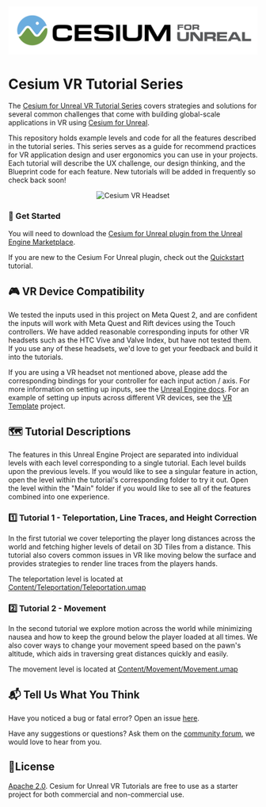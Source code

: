 [![Cesium for Unreal Logo](Images/Cesium-for-Unreal-Logo-WhiteBGH.jpg)](https://cesium.com/unreal-marketplace?utm_source=cesium-unreal&utm_medium=github&utm_campaign=unreal)

# Cesium VR Tutorial Series

The [Cesium for Unreal VR Tutorial Series](https://www.unrealengine.com/marketplace/en-US/product/fc21a5013d8d4821b8c7dc88e94ca0ed) covers strategies and solutions for several common challenges that come with building global-scale applications in VR using [Cesium for Unreal](https://www.unrealengine.com/marketplace/en-US/product/87b0d05800a545d49bf858ef3458c4f7). 

This repository holds example levels and code for all the features described in the tutorial series. This series serves as a guide for recommend practices for VR application design and user ergonomics you can use in your projects. Each tutorial will describe the UX challenge, our design thinking, and the Blueprint code for each feature. New tutorials will be added in frequently so check back soon!

<p align="center">
<img src="Images/Cesium-VR-Headset.jpg" alt="Cesium VR Headset"/>
</p>

### :rocket: Get Started

You will need to download the [Cesium for Unreal plugin from the Unreal Engine Marketplace](https://cesium.com/unreal-marketplace?utm_source=cesium-unreal&utm_medium=github&utm_campaign=unreal).

If you are new to the Cesium For Unreal plugin, check out the [Quickstart](https://cesium.com/learn/unreal/unreal-quickstart/) tutorial.

## :video_game: VR Device Compatibility

We tested the inputs used in this project on Meta Quest 2, and are confident the inputs will work with Meta Quest and Rift devices using the Touch controllers. We have added reasonable corresponding inputs for other VR headsets such as the HTC Vive and Valve Index, but have not tested them. If you use any of these headsets, we'd love to get your feedback and build it into the tutorials.

If you are using a VR headset not mentioned above, please add the corresponding bindings for your controller for each input action / axis. For more information on setting up inputs, see the [Unreal Engine docs](https://www.unrealengine.com/en-US/blog/input-action-and-axis-mappings-in-ue4). For an example of setting up inputs across different VR devices, see the [VR Template](https://docs.unrealengine.com/4.27/en-US/Resources/Templates/VRTemplate/) project.

## :world_map: Tutorial Descriptions

The features in this Unreal Engine Project are separated into individual levels with each level corresponding to a single tutorial. Each level builds upon the previous levels. If you would like to see a singular feature in action, open the level within the tutorial's corresponding folder to try it out. Open the level within the "Main" folder if you would like to see all of the features combined into one experience. 

### :one: Tutorial 1 - Teleportation, Line Traces, and Height Correction

In the first tutorial we cover teleporting the player long distances across the world and fetching higher levels of detail on 3D Tiles from a distance. This tutorial also covers common issues in VR like moving below the surface and provides strategies to render line traces from the players hands. 

The teleportation level is located at [Content/Teleportation/Teleportation.umap](Content/Teleportation/Teleportation.umap)

### :two: Tutorial 2 - Movement

In the second tutorial we explore motion across the world while minimizing nausea and how to keep the ground below the player loaded at all times. We also cover ways to change your movement speed based on the pawn's altitude, which aids in traversing great distances quickly and easily.

The movement level is located at [Content/Movement/Movement.umap](Content/Movement/Movement.umap)

## :mailbox_with_mail: Tell Us What You Think

Have you noticed a bug or fatal error? Open an issue [here](https://github.com/CesiumGS/cesium-unreal-vr-tutorial/issues).

Have any suggestions or questions? Ask them on the [community forum](https://community.cesium.com), we would love to hear from you.

## :green_book:License

[Apache 2.0](http://www.apache.org/licenses/LICENSE-2.0.html). Cesium for Unreal VR Tutorials are free to use as a starter project for both commercial and non-commercial use.
